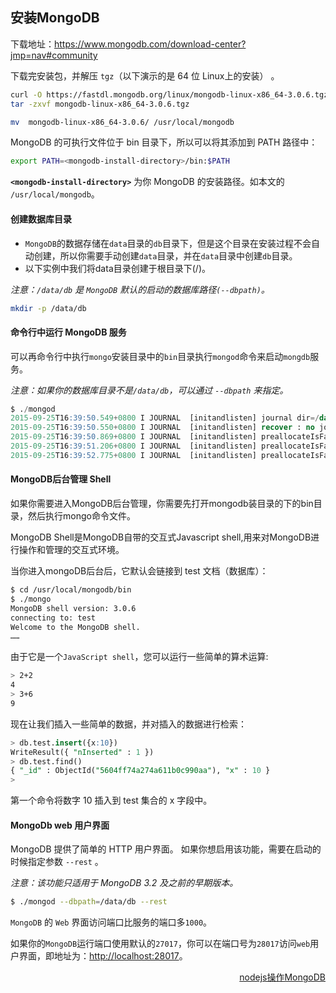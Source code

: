 ## 安装MongoDB

下载地址：https://www.mongodb.com/download-center?jmp=nav#community

下载完安装包，并解压 `tgz`（以下演示的是 64 位 Linux上的安装） 。
```bash
curl -O https://fastdl.mongodb.org/linux/mongodb-linux-x86_64-3.0.6.tgz    # 下载
tar -zxvf mongodb-linux-x86_64-3.0.6.tgz                                   # 解压

mv  mongodb-linux-x86_64-3.0.6/ /usr/local/mongodb                         # 将解压包拷贝到指定目录
```

MongoDB 的可执行文件位于 bin 目录下，所以可以将其添加到 PATH 路径中：
```bash
export PATH=<mongodb-install-directory>/bin:$PATH
```
__`<mongodb-install-directory>`__  为你 MongoDB 的安装路径。如本文的 `/usr/local/mongodb`。


#### 创建数据库目录

* `MongoDB`的数据存储在`data`目录的`db`目录下，但是这个目录在安装过程不会自动创建，所以你需要手动创建`data`目录，并在`data`目录中创建`db`目录。
* 以下实例中我们将data目录创建于根目录下(/)。

_注意：`/data/db` 是 `MongoDB` 默认的启动的数据库路径`(--dbpath)`。_

```bash
mkdir -p /data/db
```

#### 命令行中运行 MongoDB 服务

可以再命令行中执行`mongo`安装目录中的`bin`目录执行`mongod`命令来启动`mongdb`服务。

_注意：如果你的数据库目录不是`/data/db`，可以通过 `--dbpath` 来指定。_

```sql
$ ./mongod
2015-09-25T16:39:50.549+0800 I JOURNAL  [initandlisten] journal dir=/data/db/journal
2015-09-25T16:39:50.550+0800 I JOURNAL  [initandlisten] recover : no journal files present, no recovery needed
2015-09-25T16:39:50.869+0800 I JOURNAL  [initandlisten] preallocateIsFaster=true 3.16
2015-09-25T16:39:51.206+0800 I JOURNAL  [initandlisten] preallocateIsFaster=true 3.52
2015-09-25T16:39:52.775+0800 I JOURNAL  [initandlisten] preallocateIsFaster=true 7.7
```

#### MongoDB后台管理 Shell

如果你需要进入MongoDB后台管理，你需要先打开mongodb装目录的下的bin目录，然后执行mongo命令文件。

MongoDB Shell是MongoDB自带的交互式Javascript shell,用来对MongoDB进行操作和管理的交互式环境。

当你进入mongoDB后台后，它默认会链接到 test 文档（数据库）：

```bash
$ cd /usr/local/mongodb/bin
$ ./mongo
MongoDB shell version: 3.0.6
connecting to: test
Welcome to the MongoDB shell.
……
```

由于它是一个`JavaScript shell`，您可以运行一些简单的算术运算:

```bash
> 2+2
4
> 3+6
9
```
现在让我们插入一些简单的数据，并对插入的数据进行检索：

```sql
> db.test.insert({x:10})
WriteResult({ "nInserted" : 1 })
> db.test.find()
{ "_id" : ObjectId("5604ff74a274a611b0c990aa"), "x" : 10 }
>
```
第一个命令将数字 10 插入到 test 集合的 x 字段中。

#### MongoDb web 用户界面

MongoDB 提供了简单的 HTTP 用户界面。 如果你想启用该功能，需要在启动的时候指定参数 `--rest` 。

_注意：该功能只适用于 MongoDB 3.2 及之前的早期版本。_

```bash
$ ./mongod --dbpath=/data/db --rest
```

`MongoDB` 的 `Web` 界面访问端口比服务的端口多`1000`。

如果你的`MongoDB`运行端口使用默认的`27017`，你可以在端口号为`28017`访问`web`用户界面，即地址为：[http://localhost:28017](http://localhost:28017)。


<a href="nodejs-mongodb.md" style="float: right;">nodejs操作MongoDB</a>